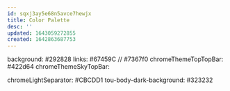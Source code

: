 ```yaml
---
id: sqxj3ay5e68n5avce7hewjx
title: Color Palette
desc: ''
updated: 1643059272855
created: 1642863687753
---
```



background: #292828
links: #67459C // #7367f0
chromeThemeTopTopBar: #422d64
chromeThemeSkyTopBar:

chromeLightSeparator: #CBCDD1
tou-body-dark-background: #323232